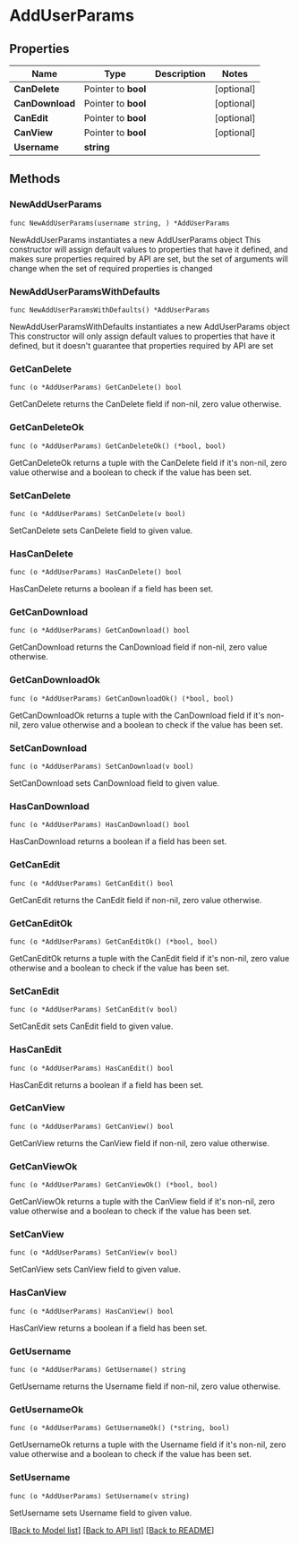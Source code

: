# AddUserParams

## Properties

Name | Type | Description | Notes
------------ | ------------- | ------------- | -------------
**CanDelete** | Pointer to **bool** |  | [optional] 
**CanDownload** | Pointer to **bool** |  | [optional] 
**CanEdit** | Pointer to **bool** |  | [optional] 
**CanView** | Pointer to **bool** |  | [optional] 
**Username** | **string** |  | 

## Methods

### NewAddUserParams

`func NewAddUserParams(username string, ) *AddUserParams`

NewAddUserParams instantiates a new AddUserParams object
This constructor will assign default values to properties that have it defined,
and makes sure properties required by API are set, but the set of arguments
will change when the set of required properties is changed

### NewAddUserParamsWithDefaults

`func NewAddUserParamsWithDefaults() *AddUserParams`

NewAddUserParamsWithDefaults instantiates a new AddUserParams object
This constructor will only assign default values to properties that have it defined,
but it doesn't guarantee that properties required by API are set

### GetCanDelete

`func (o *AddUserParams) GetCanDelete() bool`

GetCanDelete returns the CanDelete field if non-nil, zero value otherwise.

### GetCanDeleteOk

`func (o *AddUserParams) GetCanDeleteOk() (*bool, bool)`

GetCanDeleteOk returns a tuple with the CanDelete field if it's non-nil, zero value otherwise
and a boolean to check if the value has been set.

### SetCanDelete

`func (o *AddUserParams) SetCanDelete(v bool)`

SetCanDelete sets CanDelete field to given value.

### HasCanDelete

`func (o *AddUserParams) HasCanDelete() bool`

HasCanDelete returns a boolean if a field has been set.

### GetCanDownload

`func (o *AddUserParams) GetCanDownload() bool`

GetCanDownload returns the CanDownload field if non-nil, zero value otherwise.

### GetCanDownloadOk

`func (o *AddUserParams) GetCanDownloadOk() (*bool, bool)`

GetCanDownloadOk returns a tuple with the CanDownload field if it's non-nil, zero value otherwise
and a boolean to check if the value has been set.

### SetCanDownload

`func (o *AddUserParams) SetCanDownload(v bool)`

SetCanDownload sets CanDownload field to given value.

### HasCanDownload

`func (o *AddUserParams) HasCanDownload() bool`

HasCanDownload returns a boolean if a field has been set.

### GetCanEdit

`func (o *AddUserParams) GetCanEdit() bool`

GetCanEdit returns the CanEdit field if non-nil, zero value otherwise.

### GetCanEditOk

`func (o *AddUserParams) GetCanEditOk() (*bool, bool)`

GetCanEditOk returns a tuple with the CanEdit field if it's non-nil, zero value otherwise
and a boolean to check if the value has been set.

### SetCanEdit

`func (o *AddUserParams) SetCanEdit(v bool)`

SetCanEdit sets CanEdit field to given value.

### HasCanEdit

`func (o *AddUserParams) HasCanEdit() bool`

HasCanEdit returns a boolean if a field has been set.

### GetCanView

`func (o *AddUserParams) GetCanView() bool`

GetCanView returns the CanView field if non-nil, zero value otherwise.

### GetCanViewOk

`func (o *AddUserParams) GetCanViewOk() (*bool, bool)`

GetCanViewOk returns a tuple with the CanView field if it's non-nil, zero value otherwise
and a boolean to check if the value has been set.

### SetCanView

`func (o *AddUserParams) SetCanView(v bool)`

SetCanView sets CanView field to given value.

### HasCanView

`func (o *AddUserParams) HasCanView() bool`

HasCanView returns a boolean if a field has been set.

### GetUsername

`func (o *AddUserParams) GetUsername() string`

GetUsername returns the Username field if non-nil, zero value otherwise.

### GetUsernameOk

`func (o *AddUserParams) GetUsernameOk() (*string, bool)`

GetUsernameOk returns a tuple with the Username field if it's non-nil, zero value otherwise
and a boolean to check if the value has been set.

### SetUsername

`func (o *AddUserParams) SetUsername(v string)`

SetUsername sets Username field to given value.



[[Back to Model list]](../README.md#documentation-for-models) [[Back to API list]](../README.md#documentation-for-api-endpoints) [[Back to README]](../README.md)


